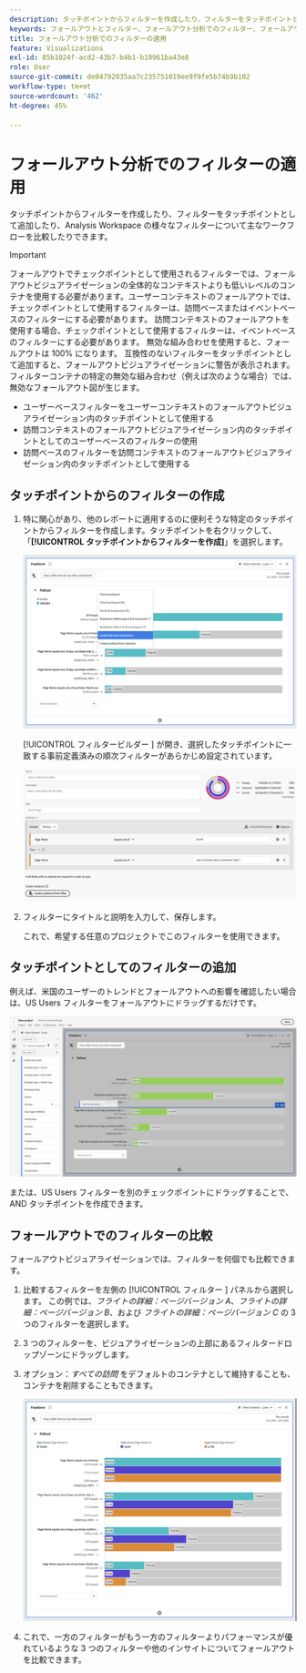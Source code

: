 ```yaml
---
description: タッチポイントからフィルターを作成したり、フィルターをタッチポイントとして追加したり、Analysis Workspace の様々なフィルターについて主なワークフローを比較したりできます。
keywords: フォールアウトとフィルター、フォールアウト分析でのフィルター、フォールアウトでのフィルターの比較
title: フォールアウト分析でのフィルターの適用
feature: Visualizations
exl-id: 85b1024f-acd2-43b7-b4b1-b10961ba43e8
role: User
source-git-commit: de04792035aa7c235751019ee9f9fe5b74b9b102
workflow-type: tm+mt
source-wordcount: '462'
ht-degree: 45%

---
```


# フォールアウト分析でのフィルターの適用

タッチポイントからフィルターを作成したり、フィルターをタッチポイントとして追加したり、Analysis Workspace の様々なフィルターについて主なワークフローを比較したりできます。

>[!IMPORTANT]
>
>フォールアウトでチェックポイントとして使用されるフィルターでは、フォールアウトビジュアライゼーションの全体的なコンテキストよりも低いレベルのコンテナを使用する必要があります。ユーザーコンテキストのフォールアウトでは、チェックポイントとして使用するフィルターは、訪問ベースまたはイベントベースのフィルターにする必要があります。 訪問コンテキストのフォールアウトを使用する場合、チェックポイントとして使用するフィルターは、イベントベースのフィルターにする必要があります。 無効な組み合わせを使用すると、フォールアウトは 100% になります。 互換性のないフィルターをタッチポイントとして追加すると、フォールアウトビジュアライゼーションに警告が表示されます。 フィルターコンテナの特定の無効な組み合わせ（例えば次のような場合）では、無効なフォールアウト図が生じます。

* ユーザーベースフィルターをユーザーコンテキストのフォールアウトビジュアライゼーション内のタッチポイントとして使用する
* 訪問コンテキストのフォールアウトビジュアライゼーション内のタッチポイントとしてのユーザーベースのフィルターの使用
* 訪問ベースのフィルターを訪問コンテキストのフォールアウトビジュアライゼーション内のタッチポイントとして使用する

## タッチポイントからのフィルターの作成

1. 特に関心があり、他のレポートに適用するのに便利そうな特定のタッチポイントからフィルターを作成します。タッチポイントを右クリックして、「**[!UICONTROL タッチポイントからフィルターを作成]**」を選択します。

   ![ タッチポイントからセグメントを作成がハイライト表示されたタッチポイントドロップダウンメニュー。](assets/fallout-createfilter.png)

   [!UICONTROL  フィルタービルダー ] が開き、選択したタッチポイントに一致する事前定義済みの順次フィルターがあらかじめ設定されています。

   ![ フィルタービルダーには、事前入力および事前作成された順次フィルターが表示されます。](assets/fallout-definefilter.png)

1. フィルターにタイトルと説明を入力して、保存します。

   これで、希望する任意のプロジェクトでこのフィルターを使用できます。

## タッチポイントとしてのフィルターの追加

例えば、米国のユーザーのトレンドとフォールアウトへの影響を確認したい場合は、US Users フィルターをフォールアウトにドラッグするだけです。

![ フォールアウトにドラッグするために選択されハイライト表示された US ユーザーフィルター。](assets/fallout-addfilter.png)

または、US Users フィルターを別のチェックポイントにドラッグすることで、AND タッチポイントを作成できます。

## フォールアウトでのフィルターの比較

フォールアウトビジュアライゼーションでは、フィルターを何個でも比較できます。

1. 比較するフィルターを左側の [!UICONTROL  フィルター ] パネルから選択します。 この例では、*フライトの詳細：ページバージョン A*、*フライトの詳細：ページバージョン B*、および *フライトの詳細：ページバージョン C* の 3 つのフィルターを選択します。
1. 3 つのフィルターを、ビジュアライゼーションの上部にあるフィルタードロップゾーンにドラッグします。


1. オプション：*すべての訪問* をデフォルトのコンテナとして維持することも、コンテナを削除することもできます。

   ![ すべての訪問と、前の手順でドラッグした 2 つのフィルターを表示するフォールアウト。](assets/fallout-multiplefilters.png)

1. これで、一方のフィルターがもう一方のフィルターよりパフォーマンスが優れているような 3 つのフィルターや他のインサイトについてフォールアウトを比較できます。
